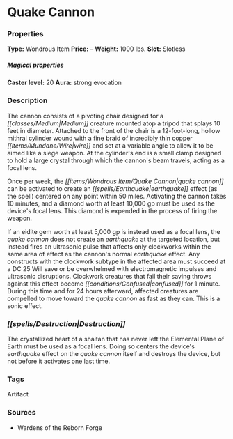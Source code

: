 ﻿---
Title: "Quake Cannon"
Type: "Wondrous Item"
Price: "–"
Weight: "1000 lbs."
Slot: "Slotless"
Caster level: "20"
Aura: "strong evocation"
Description: |
  "The cannon consists of a pivoting chair designed for a Medium creature mounted atop a tripod that splays 10 feet in diameter. Attached to the front of the chair is a 12-foot-long, hollow mithral cylinder wound with a fine braid of incredibly thin copper wire and set at a variable angle to allow it to be aimed like a siege weapon. At the cylinder's end is a small clamp designed to hold a large crystal through which the cannon's beam travels, acting as a focal lens.
  Once per week, the _quake cannon_ can be activated to create an _earthquake_ effect (as the spell) centered on any point within 50 miles. Activating the cannon takes 10 minutes, and a diamond worth at least 10,000 gp must be used as the device's focal lens. This diamond is expended in the process of firing the weapon.
  If an eidite gem worth at least 5,000 gp is instead used as a focal lens, the _quake cannon_ does not create an earthquake at the targeted location, but instead fires an ultrasonic pulse that affects only clockworks within the same area of effect as the cannon's normal _earthquake_ effect. Any constructs with the clockwork subtype in the affected area must succeed at a DC 25 Will save or be overwhelmed with electromagnetic impulses and ultrasonic disruptions. Clockwork creatures that fail their saving throws against this effect become confused for 1 minute. During this time and for 24 hours afterward, affected creatures are compelled to move toward the _quake cannon_ as fast as they can. This is a sonic effect."
Destruction: |
  "The crystallized heart of a shaitan that has never left the Elemental Plane of Earth must be used as a focal lens. Doing so centers the device's _earthquake_ effect on the _quake cannon_ itself and destroys the device, but not before it activates one last time."
Sources: "['Wardens of the Reborn Forge']"
---

# Quake Cannon

### Properties

**Type:** Wondrous Item **Price:** – **Weight:** 1000 lbs. **Slot:** Slotless

##### Magical properties

**Caster level:** 20 **Aura:** strong evocation

### Description

The cannon consists of a pivoting chair designed for a _[[classes/Medium|Medium]]_ creature mounted atop a tripod that splays 10 feet in diameter. Attached to the front of the chair is a 12-foot-long, hollow mithral cylinder wound with a fine braid of incredibly thin copper _[[items/Mundane/Wire|wire]]_ and set at a variable angle to allow it to be aimed like a siege weapon. At the cylinder's end is a small clamp designed to hold a large crystal through which the cannon's beam travels, acting as a focal lens.

Once per week, the _[[items/Wondrous Item/Quake Cannon|quake cannon]]_ can be activated to create an _[[spells/Earthquake|earthquake]]_ effect (as the spell) centered on any point within 50 miles. Activating the cannon takes 10 minutes, and a diamond worth at least 10,000 gp must be used as the device's focal lens. This diamond is expended in the process of firing the weapon.

If an eidite gem worth at least 5,000 gp is instead used as a focal lens, the _quake cannon_ does not create an _earthquake_ at the targeted location, but instead fires an ultrasonic pulse that affects only clockworks within the same area of effect as the cannon's normal _earthquake_ effect. Any constructs with the clockwork subtype in the affected area must succeed at a DC 25 Will save or be overwhelmed with electromagnetic impulses and ultrasonic disruptions. Clockwork creatures that fail their saving throws against this effect become _[[conditions/Confused|confused]]_ for 1 minute. During this time and for 24 hours afterward, affected creatures are compelled to move toward the _quake cannon_ as fast as they can. This is a sonic effect.

### _[[spells/Destruction|Destruction]]_

The crystallized heart of a shaitan that has never left the Elemental Plane of Earth must be used as a focal lens. Doing so centers the device's _earthquake_ effect on the _quake cannon_ itself and destroys the device, but not before it activates one last time.

### Tags

Artifact

### Sources

* Wardens of the Reborn Forge